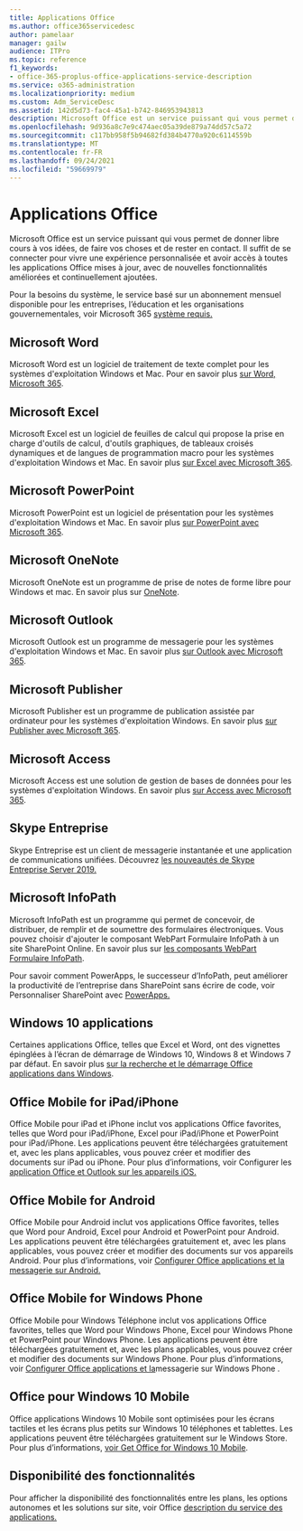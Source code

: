 ```yaml
---
title: Applications Office
ms.author: office365servicedesc
author: pamelaar
manager: gailw
audience: ITPro
ms.topic: reference
f1_keywords:
- office-365-proplus-office-applications-service-description
ms.service: o365-administration
ms.localizationpriority: medium
ms.custom: Adm_ServiceDesc
ms.assetid: 142d5d73-fac4-45a1-b742-846953943813
description: Microsoft Office est un service puissant qui vous permet de donner libre cours à vos idées, de faire vos choses et de rester en contact. Il suffit de se connecter pour vivre une expérience personnalisée et avoir accès à toutes les applications Office mises à jour, avec de nouvelles fonctionnalités améliorées et continuellement ajoutées.
ms.openlocfilehash: 9d936a8c7e9c474aec05a39de879a74dd57c5a72
ms.sourcegitcommit: c117bb958f5b94682fd384b4770a920c6114559b
ms.translationtype: MT
ms.contentlocale: fr-FR
ms.lasthandoff: 09/24/2021
ms.locfileid: "59669979"
---
```

# <a name="office-applications"></a>Applications Office

Microsoft Office est un service puissant qui vous permet de donner libre cours à vos idées, de faire vos choses et de rester en contact. Il suffit de se connecter pour vivre une expérience personnalisée et avoir accès à toutes les applications Office mises à jour, avec de nouvelles fonctionnalités améliorées et continuellement ajoutées.
  
Pour la besoins du système, le service basé sur un abonnement mensuel disponible pour les entreprises, l’éducation et les organisations gouvernementales, voir Microsoft 365 [système requis.](https://products.office.com/office-system-requirements/#Office365forBEG)
  
## <a name="microsoft-word"></a>Microsoft Word

Microsoft Word est un logiciel de traitement de texte complet pour les systèmes d'exploitation Windows et Mac. Pour en savoir plus [sur Word, Microsoft 365](https://www.microsoft.com/microsoft-365/word).

## <a name="microsoft-excel"></a>Microsoft Excel

Microsoft Excel est un logiciel de feuilles de calcul qui propose la prise en charge d'outils de calcul, d'outils graphiques, de tableaux croisés dynamiques et de langues de programmation macro pour les systèmes d'exploitation Windows et Mac. En savoir plus [sur Excel avec Microsoft 365](https://www.microsoft.com/microsoft-365/excel).
  
## <a name="microsoft-powerpoint"></a>Microsoft PowerPoint

Microsoft PowerPoint est un logiciel de présentation pour les systèmes d'exploitation Windows et Mac. En savoir plus [sur PowerPoint avec Microsoft 365](https://www.microsoft.com/microsoft-365/powerpoint).

## <a name="microsoft-onenote"></a>Microsoft OneNote

Microsoft OneNote est un programme de prise de notes de forme libre pour Windows et mac. En savoir plus sur [OneNote](https://www.microsoft.com/microsoft-365/onenote/digital-note-taking-app).
  
## <a name="microsoft-outlook"></a>Microsoft Outlook

Microsoft Outlook est un programme de messagerie pour les systèmes d'exploitation Windows et Mac. En savoir plus [sur Outlook avec Microsoft 365](https://www.microsoft.com/microsoft-365/outlook/outlook-personal-email-plans).
  
## <a name="microsoft-publisher"></a>Microsoft Publisher

Microsoft Publisher est un programme de publication assistée par ordinateur pour les systèmes d'exploitation Windows. En savoir plus [sur Publisher avec Microsoft 365](https://www.microsoft.com/microsoft-365/publisher).
  
## <a name="microsoft-access"></a>Microsoft Access

Microsoft Access est une solution de gestion de bases de données pour les systèmes d'exploitation Windows. En savoir plus [sur Access avec Microsoft 365](https://www.microsoft.com/microsoft-365/access).
  
## <a name="skype-for-business"></a>Skype Entreprise

Skype Entreprise est un client de messagerie instantanée et une application de communications unifiées. Découvrez [les nouveautés de Skype Entreprise Server 2019.](/skypeforbusiness/whats-new)
  
## <a name="microsoft-infopath"></a>Microsoft InfoPath

Microsoft InfoPath est un programme qui permet de concevoir, de distribuer, de remplir et de soumettre des formulaires électroniques. Vous pouvez choisir d'ajouter le composant WebPart Formulaire InfoPath à un site SharePoint Online. En savoir plus sur [les composants WebPart Formulaire InfoPath](https://go.microsoft.com/fwlink/p/?LinkId=271687).

Pour savoir comment PowerApps, le successeur d’InfoPath, peut améliorer la productivité de l’entreprise dans SharePoint sans écrire de code, voir Personnaliser SharePoint avec [PowerApps.](https://powerapps.microsoft.com/infopath/)
  
## <a name="windows-10-apps"></a>Windows 10 applications

Certaines applications Office, telles que Excel et Word, ont des vignettes épinglées à l’écran de démarrage de Windows 10, Windows 8 et Windows 7 par défaut. En savoir plus [sur la recherche et le démarrage Office applications dans Windows](https://support.microsoft.com/office/907ce545-6ae8-459b-8d9d-de6764a635d6).
  
## <a name="office-mobile-for-ipadiphone"></a>Office Mobile for iPad/iPhone

Office Mobile pour iPad et iPhone inclut vos applications Office favorites, telles que Word pour iPad/iPhone, Excel pour iPad/iPhone et PowerPoint pour iPad/iPhone. Les applications peuvent être téléchargées gratuitement et, avec les plans applicables, vous pouvez créer et modifier des documents sur iPad ou iPhone. Pour plus d’informations, voir Configurer les [application Office et Outlook sur les appareils iOS.](https://support.microsoft.com/office/0402b37e-49c4-4419-a030-f34c2013041f)

## <a name="office-mobile-for-android"></a>Office Mobile for Android

Office Mobile pour Android inclut vos applications Office favorites, telles que Word pour Android, Excel pour Android et PowerPoint pour Android. Les applications peuvent être téléchargées gratuitement et, avec les plans applicables, vous pouvez créer et modifier des documents sur vos appareils Android. Pour plus d’informations, voir [Configurer Office applications et la messagerie sur Android.](https://support.office.com/article/6ef2ebf2-fc2d-474a-be4a-5a801365c87f)

## <a name="office-mobile-for-windows-phone"></a>Office Mobile for Windows Phone

Office Mobile pour Windows Téléphone inclut vos applications Office favorites, telles que Word pour Windows Phone, Excel pour Windows Phone et PowerPoint pour Windows Phone. Les applications peuvent être téléchargées gratuitement et, avec les plans applicables, vous pouvez créer et modifier des documents sur Windows Phone. Pour plus d’informations, voir [Configurer Office applications et la](https://support.office.com/article/9bccc8b8-a321-4d0d-a45e-6e06a3438e43)messagerie sur Windows Phone .

## <a name="office-for-windows-10-mobile"></a>Office pour Windows 10 Mobile

Office applications Windows 10 Mobile sont optimisées pour les écrans tactiles et les écrans plus petits sur Windows 10 téléphones et tablettes. Les applications peuvent être téléchargées gratuitement sur le Windows Store. Pour plus d’informations, [voir Get Office for Windows 10 Mobile](https://products.office.com/mobile/office-mobile-apps-for-windows).
  
## <a name="feature-availability"></a>Disponibilité des fonctionnalités

Pour afficher la disponibilité des fonctionnalités entre les plans, les options autonomes et les solutions sur site, voir Office [description du service des applications.](office-applications-service-description.md)

